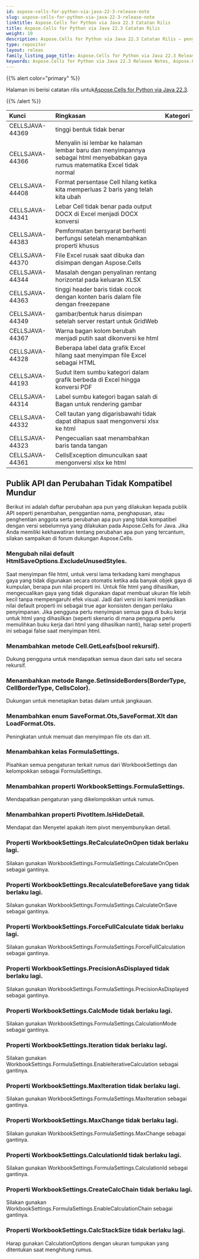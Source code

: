 ```yaml
---
id: aspose-cells-for-python-via-java-22-3-release-note
slug: aspose-cells-for-python-via-java-22-3-release-note
linktitle: Aspose.Cells for Python via Java 22.3 Catatan Rilis
title: Aspose.Cells for Python via Java 22.3 Catatan Rilis
weight: 10
description: Aspose.Cells for Python via Java 22.3 Catatan Rilis – penyempurnaan terkini, fitur baru, dan perbaikan
type: repositor
layout: releas
family_listing_page_title: Aspose.Cells for Python via Java 22.3 Release Note
keywords: Aspose.Cells for Python via Java 22.3 Release Notes, Aspose.Cells for Python via Java 22.3 updates and fixe
---
```

{{% alert color="primary" %}}

 Halaman ini berisi catatan rilis untuk[Aspose.Cells for Python via Java 22.3](https://releases.aspose.com/cells/python-java/new-releases/aspose.cells-for-python-via-java-22.3/).

{{% /alert %}}

|**Kunci**|**Ringkasan**|**Kategori**|
| :- | :- | :- |
|CELLSJAVA-44369| tinggi bentuk tidak benar|
|CELLSJAVA-44366|Menyalin isi lembar ke halaman lembar baru dan menyimpannya sebagai html menyebabkan gaya rumus matematika Excel tidak normal|
|CELLSJAVA-44408|Format persentase Cell hilang ketika kita memperluas 2 baris yang telah kita ubah|
|CELLSJAVA-44341|Lebar Cell tidak benar pada output DOCX di Excel menjadi DOCX konversi|
|CELLSJAVA-44383|Pemformatan bersyarat berhenti berfungsi setelah menambahkan properti khusus|
|CELLSJAVA-44370|File Excel rusak saat dibuka dan disimpan dengan Aspose.Cells|
|CELLSJAVA-44344| Masalah dengan penyalinan rentang horizontal pada keluaran XLSX|
|CELLSJAVA-44363| tinggi header baris tidak cocok dengan konten baris dalam file dengan freezepane|
|CELLSJAVA-44349|gambar/bentuk harus disimpan setelah server restart untuk GridWeb|
|CELLSJAVA-44367|Warna bagan kolom berubah menjadi putih saat dikonversi ke html|
|CELLSJAVA-44328| Beberapa label data grafik Excel hilang saat menyimpan file Excel sebagai HTML|
|CELLSJAVA-44193|Sudut item sumbu kategori dalam grafik berbeda di Excel hingga konversi PDF|
|CELLSJAVA-44314|Label sumbu kategori bagan salah di Bagan untuk rendering gambar|
|CELLSJAVA-44332|Cell tautan yang digarisbawahi tidak dapat dihapus saat mengonversi xlsx ke html|
|CELLSJAVA-44323|Pengecualian saat menambahkan baris tanda tangan|
|CELLSJAVA-44361|CellsException dimunculkan saat mengonversi xlsx ke html|

##  **Publik API dan Perubahan Tidak Kompatibel Mundur**

Berikut ini adalah daftar perubahan apa pun yang dilakukan kepada publik API seperti penambahan, penggantian nama, penghapusan, atau penghentian anggota serta perubahan apa pun yang tidak kompatibel dengan versi sebelumnya yang dilakukan pada Aspose.Cells for Java. Jika Anda memiliki kekhawatiran tentang perubahan apa pun yang tercantum, silakan sampaikan di forum dukungan Aspose.Cells.

###  **Mengubah nilai default HtmlSaveOptions.ExcludeUnusedStyles.**

Saat menyimpan file html, untuk versi lama terkadang kami menghapus gaya yang tidak digunakan secara otomatis ketika ada banyak objek gaya di kumpulan, berapa pun nilai properti ini. Untuk file html yang dihasilkan, mengecualikan gaya yang tidak digunakan dapat membuat ukuran file lebih kecil tanpa mempengaruhi efek visual. Jadi dari versi ini kami menjadikan nilai default properti ini sebagai true agar konsisten dengan perilaku penyimpanan. Jika pengguna perlu menyimpan semua gaya di buku kerja untuk html yang dihasilkan (seperti skenario di mana pengguna perlu memulihkan buku kerja dari html yang dihasilkan nanti), harap setel properti ini sebagai false saat menyimpan html.

###  **Menambahkan metode Cell.GetLeafs(bool rekursif).**

Dukung pengguna untuk mendapatkan semua daun dari satu sel secara rekursif.

###  **Menambahkan metode Range.SetInsideBorders(BorderType, CellBorderType, CellsColor).**

Dukungan untuk menetapkan batas dalam untuk jangkauan.

###  **Menambahkan enum SaveFormat.Ots,SaveFormat.Xlt dan LoadFormat.Ots.**

Peningkatan untuk memuat dan menyimpan file ots dan xlt.

###  **Menambahkan kelas FormulaSettings.**

Pisahkan semua pengaturan terkait rumus dari WorkbookSettings dan kelompokkan sebagai FormulaSettings.

###  **Menambahkan properti WorkbookSettings.FormulaSettings.**

Mendapatkan pengaturan yang dikelompokkan untuk rumus.

###  **Menambahkan properti PivotItem.IsHideDetail.**

Mendapat dan Menyetel apakah item pivot menyembunyikan detail.

###  **Properti WorkbookSettings.ReCalculateOnOpen tidak berlaku lagi.**

Silakan gunakan WorkbookSettings.FormulaSettings.CalculateOnOpen sebagai gantinya.

###  **Properti WorkbookSettings.RecalculateBeforeSave yang tidak berlaku lagi.**

Silakan gunakan WorkbookSettings.FormulaSettings.CalculateOnSave sebagai gantinya.

###  **Properti WorkbookSettings.ForceFullCalculate tidak berlaku lagi.**

Silakan gunakan WorkbookSettings.FormulaSettings.ForceFullCalculation sebagai gantinya.

###  **Properti WorkbookSettings.PrecisionAsDisplayed tidak berlaku lagi.**

Silakan gunakan WorkbookSettings.FormulaSettings.PrecisionAsDisplayed sebagai gantinya.

###  **Properti WorkbookSettings.CalcMode tidak berlaku lagi.**

Silakan gunakan WorkbookSettings.FormulaSettings.CalculationMode sebagai gantinya.

###  **Properti WorkbookSettings.Iteration tidak berlaku lagi.**

Silakan gunakan WorkbookSettings.FormulaSettings.EnableIterativeCalculation sebagai gantinya.

###  **Properti WorkbookSettings.MaxIteration tidak berlaku lagi.**

Silakan gunakan WorkbookSettings.FormulaSettings.MaxIteration sebagai gantinya.

###  **Properti WorkbookSettings.MaxChange tidak berlaku lagi.**

Silakan gunakan WorkbookSettings.FormulaSettings.MaxChange sebagai gantinya.

###  **Properti WorkbookSettings.CalculationId tidak berlaku lagi.**

Silakan gunakan WorkbookSettings.FormulaSettings.CalculationId sebagai gantinya.

###  **Properti WorkbookSettings.CreateCalcChain tidak berlaku lagi.**

Silakan gunakan WorkbookSettings.FormulaSettings.EnableCalculationChain sebagai gantinya.

###  **Properti WorkbookSettings.CalcStackSize tidak berlaku lagi.**

Harap gunakan CalculationOptions dengan ukuran tumpukan yang ditentukan saat menghitung rumus.